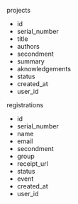 projects
- id
- serial_number
- title
- authors
- secondment
- summary
- aknowledgements
- status
- created_at
- user_id

registrations
- id
- serial_number
- name
- email
- secondment
- group
- receipt_url
- status
- event
- created_at
- user_id